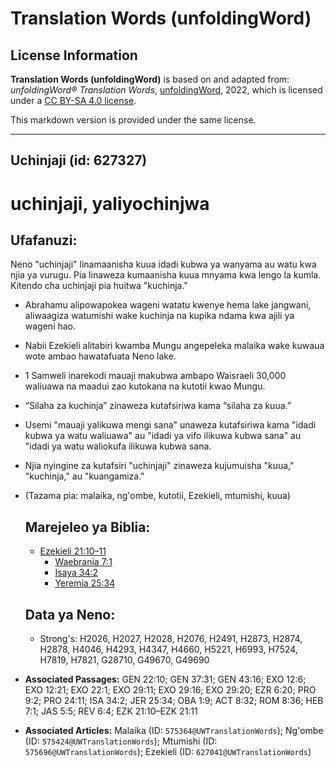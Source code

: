 # Translation Words (unfoldingWord)

## License Information

**Translation Words (unfoldingWord)** is based on and adapted from: _unfoldingWord® Translation Words_, [unfoldingWord](https://unfoldingword.org/utw), 2022, which is licensed under a [CC BY-SA 4.0 license](https://creativecommons.org/licenses/by-sa/4.0/legalcode.en).

This markdown version is provided under the same license.



--------------------------------

## Uchinjaji (id: 627327)

uchinjaji, yaliyochinjwa
========================

Ufafanuzi:
----------

Neno "uchinjaji" linamaanisha kuua idadi kubwa ya wanyama au watu kwa njia ya vurugu. Pia linaweza kumaanisha kuua mnyama kwa lengo la kumla. Kitendo cha uchinjaji pia huitwa "kuchinja."

* Abrahamu alipowapokea wageni watatu kwenye hema lake jangwani, aliwaagiza watumishi wake kuchinja na kupika ndama kwa ajili ya wageni hao.
* Nabii Ezekieli alitabiri kwamba Mungu angepeleka malaika wake kuwaua wote ambao hawatafuata Neno lake.
* 1 Samweli inarekodi mauaji makubwa ambapo Waisraeli 30,000 waliuawa na maadui zao kutokana na kutotii kwao Mungu.
* “Silaha za kuchinja” zinaweza kutafsiriwa kama “silaha za kuua.”
* Usemi "mauaji yalikuwa mengi sana" unaweza kutafsiriwa kama "idadi kubwa ya watu waliuawa" au "idadi ya vifo ilikuwa kubwa sana" au "idadi ya watu waliokufa ilikuwa kubwa sana.
* Njia nyingine za kutafsiri "uchinjaji" zinaweza kujumuisha "kuua," "kuchinja," au "kuangamiza."
* (Tazama pia: malaika, ng'ombe, kutotii, Ezekieli, mtumishi, kuua)

    Marejeleo ya Biblia:
    --------------------

    + [Ezekieli 21:10–11](https://ref.ly/Ezek21:10-Ezek21:11)
        + [Waebrania 7:1](https://ref.ly/Heb7:1)
        + [Isaya 34:2](https://ref.ly/Isa34:2)
        + [Yeremia 25:34](https://ref.ly/Jer25:34)

    Data ya Neno:
    -------------

    + Strong's: H2026, H2027, H2028, H2076, H2491, H2873, H2874, H2878, H4046, H4293, H4347, H4660, H5221, H6993, H7524, H7819, H7821, G28710, G49670, G49690

* **Associated Passages:** GEN 22:10; GEN 37:31; GEN 43:16; EXO 12:6; EXO 12:21; EXO 22:1; EXO 29:11; EXO 29:16; EXO 29:20; EZR 6:20; PRO 9:2; PRO 24:11; ISA 34:2; JER 25:34; OBA 1:9; ACT 8:32; ROM 8:36; HEB 7:1; JAS 5:5; REV 6:4; EZK 21:10–EZK 21:11
* **Associated Articles:** Malaika (ID: `575364@UWTranslationWords`); Ng'ombe (ID: `575424@UWTranslationWords`); Mtumishi (ID: `575696@UWTranslationWords`); Ezekieli (ID: `627041@UWTranslationWords`)

